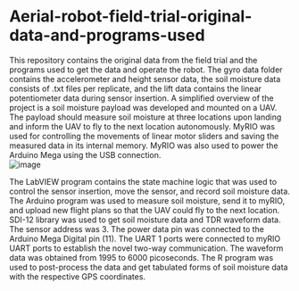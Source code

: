 # Aerial-robot-field-trial-original-data-and-programs-used
This repository contains the original data from the field trial and the programs used to get the data and operate the robot.
The gyro data folder contains the accelerometer and height sensor data, the soil moisture data consists of .txt files per replicate, and the lift data contains the linear potentiometer data during sensor insertion.
A simplified overview of the project is a soil moisture payload was developed and mounted on a UAV. The payload should measure soil moisture at three locations upon landing and inform the UAV to fly to the next location autonomously. MyRIO was used for controlling the movements of linear motor sliders and saving the measured data in its internal memory. MyRIO was also used to power the Arduino Mega using the USB connection.  
![image](https://github.com/hemanthd95/Aerial-robot-field-trial-original-data-and-programs-used/assets/97570253/a2405d50-13e9-4b80-a4c8-7da4a68d6b63)

The LabVIEW program contains the state machine logic that was used to control the sensor insertion, move the sensor, and record soil moisture data.
The Arduino program was used to measure soil moisture, send it to myRIO, and upload new flight plans so that the UAV could fly to the next location.
         SDI-12 library was used to get soil moisture data and TDR waveform data. The sensor address was 3. The power data pin was connected to the Arduino Mega Digital pin (11). The UART 1 ports were connected to myRIO UART ports to establish the novel two-way communication. The waveform data was obtained from 1995 to 6000 picoseconds.
The R program was used to post-process the data and get tabulated forms of soil moisture data with the respective GPS coordinates.
